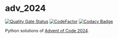 # adv_2024

[![Quality Gate Status](https://sonarcloud.io/api/project_badges/measure?project=vil02_adv_2024&metric=alert_status)](https://sonarcloud.io/summary/new_code?id=vil02_adv_2024)
[![CodeFactor](https://www.codefactor.io/repository/github/vil02/adv_2024/badge)](https://www.codefactor.io/repository/github/vil02/adv_2024)
[![Codacy Badge](https://app.codacy.com/project/badge/Grade/dbb9400737824738b2fc0868062a4483)](https://app.codacy.com/gh/vil02/adv_2024/dashboard?utm_source=gh&utm_medium=referral&utm_content=&utm_campaign=Badge_grade)

Python solutions of [Advent of Code 2024](https://adventofcode.com/2024).
